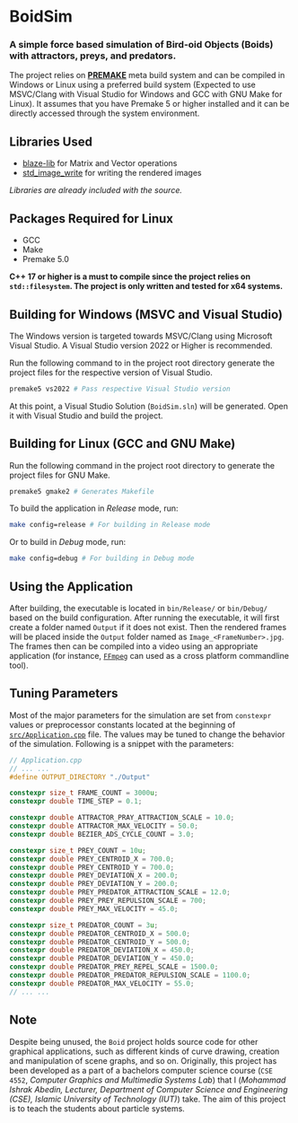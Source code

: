 <!-- Written by Mohammad Ishrak Abedin-->
# BoidSim

### A simple force based simulation of Bird-oid Objects (Boids) with attractors, preys, and predators.

 The project relies on **[PREMAKE](https://premake.github.io/)** meta build system and can be compiled in Windows or Linux using a preferred build system (Expected to use MSVC/Clang with Visual Studio for Windows and GCC with GNU Make for Linux). It assumes that you have Premake 5 or higher installed and it can be directly accessed through the system environment.

## Libraries Used

+ [blaze-lib](https://bitbucket.org/blaze-lib/blaze/) for Matrix and Vector operations
+ [std_image_write](https://github.com/nothings/stb) for writing the rendered images

*Libraries are already included with the source.*

## Packages Required for Linux

+ GCC
+ Make
+ Premake 5.0


**C++ 17 or higher is a must to compile since the project relies on `std::filesystem`. The project is only written and tested for x64 systems.**

## Building for Windows (MSVC and Visual Studio)

The Windows version is targeted towards MSVC/Clang using Microsoft Visual Studio. A Visual Studio version 2022 or Higher is recommended.

Run the following command to in the project root directory generate the project files for the respective version of Visual Studio.

```powershell
premake5 vs2022 # Pass respective Visual Studio version
```

At this point, a Visual Studio Solution (`BoidSim.sln`) will be generated. Open it with Visual Studio and build the project.


## Building for Linux (GCC and GNU Make)

Run the following command in the project root directory to generate the project files for GNU Make.

```bash
premake5 gmake2 # Generates Makefile
```

To build the application in *Release* mode, run:

```bash
make config=release # For building in Release mode
```

Or to build in *Debug* mode, run:

```bash
make config=debug # For building in Debug mode
```

## Using the Application

After building, the executable is located in `bin/Release/` or `bin/Debug/` based on the build configuration. After running the executable, it will first create a folder named `Output` if it does not exist. Then the rendered frames will be placed inside the `Output` folder named as `Image_<FrameNumber>.jpg`. The frames then can be compiled into a video using an appropriate application (for instance, [`FFmpeg`](https://www.ffmpeg.org/) can used as a cross platform commandline tool).


## Tuning Parameters

Most of the major parameters for the simulation are set from `constexpr` values or preprocessor constants located at the beginning of [`src/Application.cpp`](./src/Application.cpp) file. The values may be tuned to change the behavior of the simulation. Following is a snippet with the parameters:

```C++
// Application.cpp
// ... ...
#define OUTPUT_DIRECTORY "./Output"

constexpr size_t FRAME_COUNT = 3000u;
constexpr double TIME_STEP = 0.1;

constexpr double ATTRACTOR_PRAY_ATTRACTION_SCALE = 10.0;
constexpr double ATTRACTOR_MAX_VELOCITY = 50.0;
constexpr double BEZIER_ADS_CYCLE_COUNT = 3.0;

constexpr size_t PREY_COUNT = 10u;
constexpr double PREY_CENTROID_X = 700.0;
constexpr double PREY_CENTROID_Y = 700.0;
constexpr double PREY_DEVIATION_X = 200.0;
constexpr double PREY_DEVIATION_Y = 200.0;
constexpr double PREY_PREDATOR_ATTRACTION_SCALE = 12.0;
constexpr double PREY_PREY_REPULSION_SCALE = 700;
constexpr double PREY_MAX_VELOCITY = 45.0;

constexpr size_t PREDATOR_COUNT = 3u;
constexpr double PREDATOR_CENTROID_X = 500.0;
constexpr double PREDATOR_CENTROID_Y = 500.0;
constexpr double PREDATOR_DEVIATION_X = 450.0;
constexpr double PREDATOR_DEVIATION_Y = 450.0;
constexpr double PREDATOR_PREY_REPEL_SCALE = 1500.0;
constexpr double PREDATOR_PREDATOR_REPULSION_SCALE = 1100.0;
constexpr double PREDATOR_MAX_VELOCITY = 55.0;
// ... ...
```

## Note

Despite being unused, the `Boid` project holds source code for other graphical applications, such as different kinds of curve drawing, creation and manipulation of scene graphs, and so on. Originally, this project has been developed as a part of a bachelors computer science course (`CSE 4552`, *Computer Graphics and Multimedia Systems Lab*) that I (*Mohammad Ishrak Abedin, Lecturer, Department of Computer Science and Engineering (CSE), Islamic University of Technology (IUT)*) take. The aim of this project is to teach the students about particle systems.